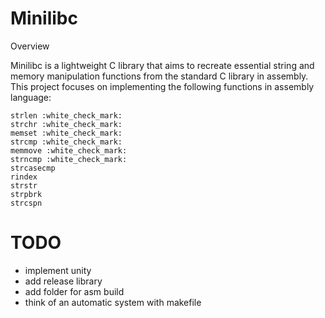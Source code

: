# Minilibc
Overview

Minilibc is a lightweight C library that aims to recreate essential string and memory manipulation functions from the standard C library in assembly. This project focuses on implementing the following functions in assembly language:

    strlen :white_check_mark:
    strchr :white_check_mark:
    memset :white_check_mark:
    strcmp :white_check_mark:
    memmove :white_check_mark:
    strncmp :white_check_mark:
    strcasecmp
    rindex
    strstr
    strpbrk
    strcspn

# TODO
- implement unity
- add release library
- add folder for asm build
- think of an automatic system with makefile

